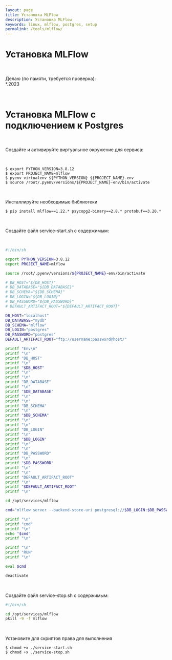 ```yaml
---
layout: page
title: Установка MLFlow
description: Установка MLFlow
keywords: linux, mlflow, postgres, setup
permalink: /tools/mlflow/
---
```


# Установка MLFlow

<br/>

Делаю (по памяти, требуется проверка):  
\*.2023

<br/>

# Установка MLFlow с подключением к Postgres

<br/>

Создайте и активируйте виртуальное окружение для сервиса:

<br/>

```
$ export PYTHON_VERSION=3.8.12
$ export PROJECT_NAME=mlflow
$ pyenv virtualenv ${PYTHON_VERSION} ${PROJECT_NAME}-env
$ source /root/.pyenv/versions/${PROJECT_NAME}-env/bin/activate
```

<br/>

Инсталлируйте необходимые библиотеки

```
$ pip install mlflow==1.22.* psycopg2-binary==2.8.* protobuf==3.20.*
```

<br/>

Cоздайте файл service-start.sh с содержимым:

<br/>

```bash
#!/bin/sh

export PYTHON_VERSION=3.8.12
export PROJECT_NAME=mlflow

source /root/.pyenv/versions/${PROJECT_NAME}-env/bin/activate

# DB_HOST="${DB_HOST}"
# DB_DATABASE="${DB_DATABASE}"
# DB_SCHEMA="${DB_SCHEMA}"
# DB_LOGIN="${DB_LOGIN}"
# DB_PASSWORD="${DB_PASSWORD}"
# DEFAULT_ARTIFACT_ROOT="${DEFAULT_ARTIFACT_ROOT}"

DB_HOST="localhost"
DB_DATABASE="mydb"
DB_SCHEMA="mlflow"
DB_LOGIN="postgres"
DB_PASSWORD="postgres"
DEFAULT_ARTIFACT_ROOT="ftp://username:password@host/"

printf "Env\n"
printf "\n"
printf "DB_HOST"
printf "\n"
printf "$DB_HOST"
printf "\n"
printf "\n"
printf "DB_DATABASE"
printf "\n"
printf "$DB_DATABASE"
printf "\n"
printf "\n"
printf "DB_SCHEMA"
printf "\n"
printf "$DB_SCHEMA"
printf "\n"
printf "\n"
printf "DB_LOGIN"
printf "\n"
printf "$DB_LOGIN"
printf "\n"
printf "\n"
printf "DB_PASSWORD"
printf "\n"
printf "$DB_PASSWORD"
printf "\n"
printf "\n"
printf "DEFAULT_ARTIFACT_ROOT"
printf "\n"
printf "$DEFAULT_ARTIFACT_ROOT"
printf "\n"

cd /opt/services/mlflow

cmd="mlflow server --backend-store-uri postgresql://$DB_LOGIN:$DB_PASSWORD@$DB_HOST:5432/$DB_DATABASE?options=-csearch_path%3D$DB_SCHEMA --default-artifact-root $DEFAULT_ARTIFACT_ROOT --host 0.0.0.0 > /opt/services/logs/mlflow.log &"

printf "\n"
printf "cmd"
printf "\n"
echo "$cmd"
printf "\n"

printf "\n"
printf "RUN"
printf "\n"

eval $cmd

deactivate
```

<br/>

Cоздайте файл service-stop.sh с содержимым:

```bash
#!/bin/sh

cd /opt/services/mlflow
pkill -9 -f mlflow
```

<br/>

Установите для скриптов права для выполнения

```
$ chmod +x ./service-start.sh
$ chmod +x ./service-stop.sh
```
